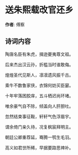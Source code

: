 # 送朱熙载改官还乡

**作者**: 傅察

## 诗词内容

陶唐名臣有朱虎，揖逊夔夷尊文祖。

后来杰出汉云孙，折槛当时谁敢侮。

煌煌圣代见斯人，凛凛遗风振千古。

乘牛不数鲁家侠，衣锦何妨买臣窭。

十年牢落困胶庠，五斗栖迟尚环堵。

唯余豪气自不除，倾盖向人肝胆吐。

忽然结束事征鞍，轩轩气色浮眉宇。

谓余倚门亲久待，况复枫宸拜明主。

朝廷公卿重荐延，骞腾一鹗生毛羽。

高义如君世所稀，早据要路思禆补。

